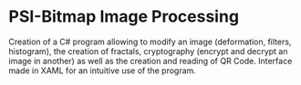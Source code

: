 # PSI-Bitmap Image Processing
Creation of a C# program allowing to modify an image (deformation, filters, histogram), the creation of fractals, cryptography (encrypt and decrypt an image in another) as well as the creation and reading of QR Code.
Interface made in XAML for an intuitive use of the program.
